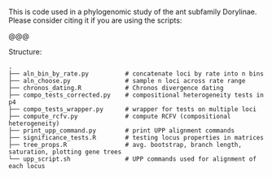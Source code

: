 This is code used in a phylogenomic study of the ant subfamily Dorylinae. Please consider citing it if you are using the scripts:

@@@

Structure:

```
.
├── aln_bin_by_rate.py 			# concatenate loci by rate into n bins
├── aln_choose.py 				# sample n loci across rate range
├── chronos_dating.R 			# Chronos divergence dating
├── compo_tests_corrected.py 	# compositional heterogeneity tests in p4
├── compo_tests_wrapper.py 		# wrapper for tests on multiple loci
├── compute_rcfv.py 			# compute RCFV (compositional heterogeneity)
├── print_upp_command.py 		# print UPP alignment commands
├── significance_tests.R 		# testing locus properties in matrices
├── tree_props.R 				# avg. bootstrap, branch length, saturation, plotting gene trees
└── upp_script.sh 				# UPP commands used for alignment of each locus

```